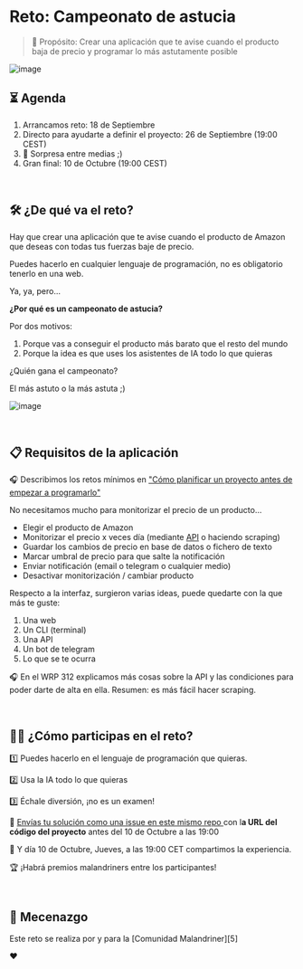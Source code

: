 # Reto: Campeonato de astucia

> 🎯 Propósito: Crear una aplicación que te avise cuando el producto baja de precio y programar lo más astutamente posible

![image](https://github.com/user-attachments/assets/3271f6b3-e019-4d9f-a701-6994f9c13486)
‎ 
‎
## ⏳ Agenda

1. Arrancamos reto: 18 de Septiembre
2. Directo para ayudarte a definir el proyecto: 26 de Septiembre (19:00 CEST)
3. 🎁 Sorpresa entre medias ;)
4. Gran final: 10 de Octubre (19:00 CEST)
‎

‎ ‎
## 🛠️ ¿De qué va el reto?

Hay que crear una aplicación que te avise cuando el producto de Amazon que deseas con todas tus fuerzas baje de precio.

Puedes hacerlo en cualquier lenguaje de programación, no es obligatorio tenerlo en una web. 

Ya, ya, pero...
‎

**¿Por qué es un campeonato de astucia?**

Por dos motivos:

1. Porque vas a conseguir el producto más barato que el resto del mundo
2. Porque la idea es que uses los asistentes de IA todo lo que quieras

¿Quién gana el campeonato?

El más astuto o la más astuta ;)

![image](https://github.com/user-attachments/assets/de291780-e219-427d-ad2a-b3d8b320f9cd)
‎

‎ ‎
## 📋 Requisitos de la aplicación

🎧 Describimos los retos mínimos en ["Cómo planificar un proyecto antes de empezar a programarlo"](https://premium.danielprimo.io/podcast/premium/como-planificar-proyecto-antes-programarlo)

No necesitamos mucho para monitorizar el precio de un producto...

- Elegir el producto de Amazon
- Monitorizar el precio x veces día (mediante [API](https://webservices.amazon.com/paapi5/documentation/) o haciendo scraping)
- Guardar los cambios de precio en base de datos o fichero de texto
- Marcar umbral de precio para que salte la notificación
- Enviar notificación (email o telegram o cualquier medio)
- Desactivar monitorización / cambiar producto

Respecto a la interfaz, surgieron varias ideas, puede quedarte con la que más te guste:
1. Una web 
2. Un CLI (terminal)
3. Una API
4. Un bot de telegram
5. Lo que se te ocurra

🎧 En el WRP 312 explicamos más cosas sobre la API y las condiciones para poder darte de alta en ella. Resumen: es más fácil hacer scraping.
‎

‎ ‎
## 👩‍💻 ¿Cómo participas en el reto?

1️⃣  Puedes hacerlo en el lenguaje de programación que quieras.

2️⃣ Usa la IA todo lo que quieras

3️⃣ Échale diversión, ¡no es un examen!

🧨 [Envías tu solución como una issue en este mismo repo ](https://github.com/webreactiva-devs/reto-campeonato-astucia/issues/new)con l**a URL del código del proyecto** antes del 10 de Octubre a las 19:00

🥳 Y día 10 de Octubre, Jueves, a las 19:00 CET compartimos la experiencia.

🏆 ¡Habrá premios malandriners entre los participantes!
‎

‎ ‎
## 🤗 Mecenazgo
Este reto se realiza por y para la [Comunidad Malandriner][5]

❤️
